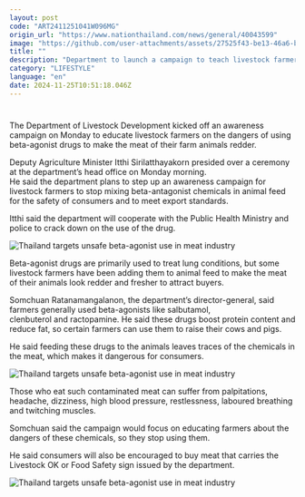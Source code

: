 ```yaml
---
layout: post
code: "ART2411251041W096MG"
origin_url: "https://www.nationthailand.com/news/general/40043599"
image: "https://github.com/user-attachments/assets/27525f43-be13-46a6-bd6f-eeae2d51ed3d"
title: ""
description: "Department to launch a campaign to teach livestock farmers about the dangers of using drugs to make the meat of their animals redder"
category: "LIFESTYLE"
language: "en"
date: 2024-11-25T10:51:18.046Z
---
```


# 









The Department of Livestock Development kicked off an awareness campaign on Monday to educate livestock farmers on the dangers of using beta-agonist drugs to make the meat of their farm animals redder.

Deputy Agriculture Minister Itthi Sirilatthayakorn presided over a ceremony at the department’s head office on Monday morning.  
He said the department plans to step up an awareness campaign for livestock farmers to stop mixing beta-antagonist chemicals in animal feed for the safety of consumers and to meet export standards.

Itthi said the department will cooperate with the Public Health Ministry and police to crack down on the use of the drug.

  ![Thailand targets unsafe beta-agonist use in meat industry](https://github.com/user-attachments/assets/a01d1af8-3258-4e1e-b573-194b8e4325c2)

Beta-agonist drugs are primarily used to treat lung conditions, but some livestock farmers have been adding them to animal feed to make the meat of their animals look redder and fresher to attract buyers.

Somchuan Ratanamangalanon, the department’s director-general, said farmers generally used beta-agonists like salbutamol,  
clenbuterol and ractopamine. He said these drugs boost protein content and reduce fat, so certain farmers can use them to raise their cows and pigs.

He said feeding these drugs to the animals leaves traces of the chemicals in the meat, which makes it dangerous for consumers.

  ![Thailand targets unsafe beta-agonist use in meat industry](https://github.com/user-attachments/assets/9cacceb5-8ba5-40a2-a241-61a18417b751)

Those who eat such contaminated meat can suffer from palpitations, headache, dizziness, high blood pressure, restlessness, laboured breathing and twitching muscles.

Somchuan said the campaign would focus on educating farmers about the dangers of these chemicals, so they stop using them.

He said consumers will also be encouraged to buy meat that carries the Livestock OK or Food Safety sign issued by the department.

  ![Thailand targets unsafe beta-agonist use in meat industry](https://github.com/user-attachments/assets/366f4ee3-1c79-4414-a68a-9fc68136b2c8)